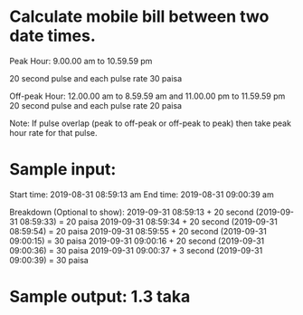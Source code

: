 # Calculate mobile bill between two date times.

Peak Hour: 9.00.00 am to 10.59.59 pm

20 second pulse and each pulse rate 30 paisa

Off-peak Hour: 12.00.00 am to 8.59.59 am and 11.00.00 pm to 11.59.59 pm
20 second pulse and each pulse rate 20 paisa

Note: If pulse overlap (peak to off-peak or off-peak to peak) then take peak hour rate for that pulse.

# Sample input:  
Start time: 2019-08-31 08:59:13 am
End time: 2019-08-31 09:00:39 am

Breakdown (Optional to show): 
2019-09-31 08:59:13 + 20 second (2019-09-31 08:59:33) = 20 paisa
2019-09-31 08:59:34 + 20 second (2019-09-31 08:59:54) = 20 paisa
2019-09-31 08:59:55 + 20 second (2019-09-31 09:00:15) = 30 paisa
2019-09-31 09:00:16 + 20 second (2019-09-31 09:00:36) = 30 paisa
2019-09-31 09:00:37 + 3 second (2019-09-31 09:00:39) = 30 paisa

# Sample output: 1.3 taka
